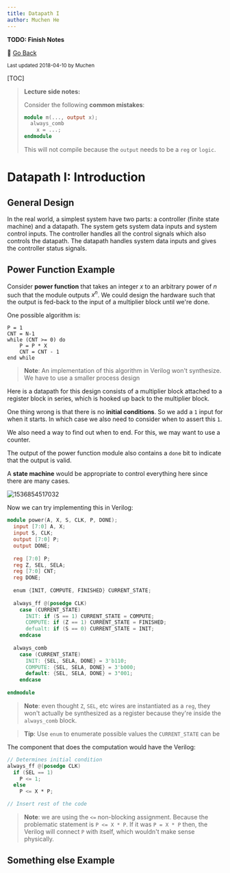 ```yaml
---
title: Datapath I
author: Muchen He
---
```




**TODO: Finish Notes**



:floppy_disk: [Go Back](/documents)

<small> Last updated 2018-04-10 by Muchen</small> 

[TOC]

> **Lecture side notes:**
>
> Consider the following **common mistakes**:
>
> ```verilog
> module m(..., output x);
>   always_comb
>     x = ...;
> endmodule
> ```
>
> This will not compile because the `output` needs to be a `reg` or `logic`.

# Datapath I: Introduction

## General Design

In the real world, a simplest system have two parts: a controller (finite state machine) and a datapath. The system gets system data inputs and system control inputs. The controller handles all the control signals which also controls the datapath. The datapath handles system data inputs and gives the controller status signals.



## Power Function Example

Consider **power function** that takes an integer $x$ to an arbitrary power of $n$ such that the module outputs $x^n$. We could design the hardware such that the output is fed-back to the input of a multiplier block until we're done.

One possible algorithm is:

```
P = 1
CNT = N-1
while (CNT >= 0) do
	P = P * X
	CNT = CNT - 1
end while
```

> **Note**: An implementation of this algorithm in Verilog won't synthesize. We have to use a smaller process design

Here is a datapath for this design consists of a multiplier block attached to a register block in series, which is hooked up back to the multiplier block. 

One thing wrong is that there is no **initial conditions**. So we add a `1` input for when it starts. In which case we also need to consider when to assert this `1`.

We also need a way to find out when to end. For this, we may want to use a counter.

The output of the power function module also contains a `done` bit to indicate that the output is valid. 

A **state machine** would be appropriate to control everything here since there are many cases.

![1536854517032](assets/1536854517032.png)

Now we can try implementing this in Verilog:

```verilog
module power(A, X, S, CLK, P, DONE);
  input [7:0] A, X;
  input S, CLK;
  output [7:0] P;
  output DONE;
  
  reg [7:0] P;
  reg Z, SEL, SELA;
  reg [7:0] CNT;
  reg DONE;
  
  enum {INIT, COMPUTE, FINISHED} CURRENT_STATE;
  
  always_ff @(posedge CLK)
    case (CURRENT_STATE)
      INIT: if (S == 1) CURRENT_STATE = COMPUTE;
      COMPUTE: if (Z == 1) CURRENT_STATE = FINISHED;
      defualt: if (S == 0) CURRENT_STATE = INIT;
    endcase
  
  always_comb
    case (CURRENT_STATE)
      INIT: {SEL, SELA, DONE} = 3'b110;
      COMPUTE: {SEL, SELA, DONE} = 3'b000;
      default: {SEL, SELA, DONE} = 3'001;
    endcase
  
endmodule
```

> **Note**: even thought `Z`, `SEL`, etc wires are instantiated as a `reg`, they won't actually be synthesized as a register because they're inside the `always_comb` block.

> **Tip**: Use `enum` to enumerate possible values the `CURRENT_STATE` can be

The component that does the computation would have the Verilog:

```verilog
// Determines initial condition
always_ff @(posedge CLK)
  if (SEL == 1)
    P <= 1;
  else
    P <= X * P;

// Insert rest of the code
```

> **Note**: we are using the `<=` non-blocking assignment. Because the problematic statement is `P <= X * P`. If it was `P = X * P` then, the Verilog will connect `P` with itself, which wouldn't make sense physically.



## Something else Example

